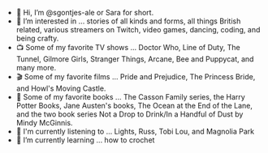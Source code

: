 - 👋 Hi, I’m @sgontjes-ale or Sara for short.
- 👀 I’m interested in ... stories of all kinds and forms, all things British related, various streamers on Twitch, video games, dancing, coding, and being crafty.
- 📺 Some of my favorite TV shows ... Doctor Who, Line of Duty, The Tunnel, Gilmore Girls, Stranger Things, Arcane, Bee and Puppycat, and many more.
- 🎬 Some of my favorite films ... Pride and Prejudice, The Princess Bride, and Howl's Moving Castle.
- 🧮 Some of my favorite books ... The Casson Family series, the Harry Potter Books, Jane Austen's books, The Ocean at the End of the Lane,
      and the two book series Not a Drop to Drink/In a Handful of Dust by Mindy McGinnis.
- 🎵 I'm currently listening to ... Lights, Russ, Tobi Lou, and Magnolia Park
- 🌱 I’m currently learning ... how to crochet


<!---
sgontjes-ale/sgontjes-ale is a ✨ special ✨ repository because its `README.md` (this file) appears on your GitHub profile.
You can click the Preview link to take a look at your changes.
--->
